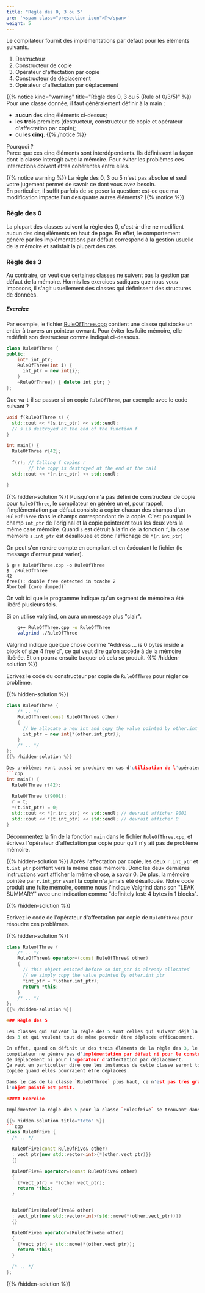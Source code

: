 ```yaml
---
title: "Règle des 0, 3 ou 5"
pre: '<span class="presection-icon">📐</span>'
weight: 5
---
```



Le compilateur fournit des implémentations par défaut pour les éléments suivants.

1. Destructeur
2. Constructeur de copie
3. Opérateur d'affectation par copie
4. Constructeur de déplacement
5. Opérateur d'affectation par déplacement

{{% notice kind="warning" title="Règle des 0, 3 ou 5 (Rule of 0/3/5)" %}}
Pour une classe donnée, il faut généralement définir à la main :

- **aucun** des cinq éléments ci-dessus;
- les **trois** premiers (destructeur, constructeur de copie et opérateur d'affectation par copie);
- ou les **cinq**.
{{% /notice %}}

Pourquoi ?\
Parce que ces cinq éléments sont interdépendants. Ils définissent la façon dont la classe interagit avec la mémoire.
Pour éviter les problèmes ces interactions doivent êtres cohérentes entre elles.

{{% notice warning %}}
La règle des 0, 3 ou 5 n'est pas absolue et seul votre jugement permet de savoir ce dont vous avez besoin.\
En particulier, il suffit parfois de se poser la question: est-ce que ma modification impacte l'un des quatre autres éléments?
{{% /notice %}}

### Règle des 0

La plupart des classes suivent la règle des 0, c'est-à-dire ne modifient aucun des cinq éléments en haut de page.
En effet, le comportement généré par les implémentations par défaut correspond à la gestion usuelle de la mémoire et satisfait la plupart des cas.

### Règle des 3

Au contraire, on veut que certaines classes ne suivent pas la gestion par défaut de la mémoire.  Hormis les exercices sadiques que nous vous imposons, il s'agit usuellement des classes qui définissent des structures de données.



##### Exercice

Par exemple, le fichier [RuleOfThree.cpp](../RuleOfThree.cpp) contient une classe
qui stocke un entier à travers un pointeur ownant.
Pour éviter les fuite mémoire, elle redéfinit son destructeur comme 
indiqué ci-dessous.
```cpp
class RuleOfThree {
public:
    int* int_ptr;
    RuleOfThree(int i) {
      int_ptr = new int{i};
    }
    ~RuleOfThree() { delete int_ptr; }
};

```

Que va-t-il se passer si on copie `RuleOfThree`, par exemple avec le code suivant ?
```cpp
void f(RuleOfThree s) {
  std::cout << *(s.int_ptr) << std::endl;
  // s is destroyed at the end of the function f
}

int main() {
  RuleOfThree r{42};
  
  f(r); // Calling f copies r
        // the copy is destroyed at the end of the call
  std::cout << *(r.int_ptr) << std::endl;

}
```

{{% hidden-solution %}}
Puisqu'on n'a pas défini de constructeur de copie pour `RuleOfThree`, le compilateur en génère un et, pour rappel, l'implémentation par défaut consiste à copier chacun des champs d'un `RuleOfThree` dans le champs correspondant de la copie.
C'est pourquoi le champ `int_ptr` de l'original et la copie pointeront tous les deux vers la même case mémoire.
Quand `s` est détruit à la fin de la fonction `f`, la case mémoire `s.int_ptr` est désallouée et donc l'affichage de `*(r.int_ptr)` 

On peut s'en rendre compte en compilant et en éxécutant le fichier (le message d'erreur peut varier).
```
$ g++ RuleOfThree.cpp -o RuleOfThree
$ ./RuleOfThree
42
free(): double free detected in tcache 2
Aborted (core dumped)`
```
On voit ici que le programme indique qu'un segment de mémoire a été libéré plusieurs fois.


Si on utilise valgrind, on aura un message plus "clair".
``` sh
    g++ RuleOfThree.cpp -o RuleOfThree
    valgrind ./RuleOfThree
```
Valgrind indique quelque chose comme "Address ... is 0 bytes inside a block of size 4 free'd", ce qui veut dire qu'on accède à de la mémoire libérée.  Et on pourra ensuite traquer où cela se produit.
{{% /hidden-solution %}}


Ecrivez le code du constructeur par copie de `RuleOfThree` pour régler ce problème.

{{% hidden-solution %}}
```cpp
class RuleofThree {
    /* .. */
    RuleOfThree(const RuleOfThree& other) 
    {
      // We allocate a new int and copy the value pointed by other.int_ptr
      int_ptr = new int{*(other.int_ptr)};
    }
    /* .. */
};
{{% /hidden-solution %}}

Des problèmes vont aussi se produire en cas d'utilisation de l'opérateur d'affectation par copie. Quel problème va-t-on rencontrer avec le code suivant?
```cpp
int main() {
  RuleOfThree r{42};
  
  RuleOfThree t{9001};
  r = t;
  *(t.int_ptr) = 0;
  std::cout << *(r.int_ptr) << std::endl; // devrait afficher 9001
  std::cout << *(t.int_ptr) << std::endl; // devrait afficher 0
}
```
Décommentez la fin de la fonction `main` dans le fichier `RuleOfThree.cpp`,
et écrivez l'opérateur d'affectation par copie pour qu'il n'y ait pas de
problème mémoire.

{{% hidden-solution %}}
Après l'affectation par copie, les deux `r.int_ptr` et `t.int_ptr` pointent vers la même case mémoire.
Donc les deux dernières instructions vont afficher la même chose, à savoir 0.
De plus, la mémoire pointée par `r.int_ptr` avant la copie n'a jamais été désallouée.
Notre code produit une fuite mémoire, comme nous l'indique Valgrind dans son "LEAK SUMMARY" avec une indication comme "definitely lost: 4 bytes in 1 blocks".

{{% /hidden-solution %}}

Ecrivez le code de l'opérateur d'affectation par copie de `RuleOfThree` pour résoudre ces problèmes.

{{% hidden-solution %}}
```cpp
class RuleofThree {
    /* .. */
    RuleOfThree& operator=(const RuleOfThree& other) 
    {
      // this object existed before so int_ptr is already allocated
      // we simply copy the value pointed by other.int_ptr
      *int_ptr = *(other.int_ptr);
      return *this;
    }
    /* .. */
};
{{% /hidden-solution %}}

### Règle des 5

Les classes qui suivent la règle des 5 sont celles qui suivent déjà la règle 
des 3 et qui veulent tout de même pouvoir être déplacée efficacement.

En effet, quand on définit un des trois éléments de la règle des 3, le
compilateur ne génère pas d'implémentation par défaut ni pour le constructeur
de déplacement ni pour l'opérateur d'affectation par déplacement.
Ça veut en particulier dire que les instances de cette classe seront toujours
copiée quand elles pourraient être déplacées.

Dans le cas de la classe `RuleOfThree` plus haut, ce n'est pas très grave, car
l'objet pointé est petit.

##### Exercice

Implémenter la règle des 5 pour la classe `RuleOfFive` se trouvant dans le fichier [RuleOfFive.cpp](../RuleOfFive.cpp).

{{% hidden-solution title="toto" %}}
```cpp
class RuleOfFive {
  /* .. */

  RuleOfFive(const RuleOfFive& other)
  : vect_ptr{new std::vector<int>{*(other.vect_ptr)}}
  {}

  RuleOfFive& operator=(const RuleOfFive& other) 
  {
    (*vect_ptr) = *(other.vect_ptr);
    return *this;
  } 


  RuleOfFive(RuleOfFive&& other) 
  : vect_ptr{new std::vector<int>{std::move(*(other.vect_ptr))}}
  {}

  RuleOfFive& operator=(RuleOfFive&& other) 
  {
    (*vect_ptr) = std::move(*(other.vect_ptr));
    return *this;
  }

  /* .. */
};
```
{{% /hidden-solution %}}
